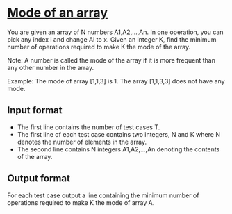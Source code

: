 # [Mode of an array][link]

You are given an array of N numbers A1,A2,...,An. In one operation, you can pick any index i and change Ai to x. Given an integer K, find the minimum number of operations required to make K the mode of the array.

Note: A number is called the mode of the array if it is more frequent than any other number in the array.

Example: The mode of array [1,1,3] is 1. The array [1,1,3,3] does not have any mode.

## Input format

- The first line contains the number of test cases T.
- The first line of each test case contains two integers, N and K where N denotes the number of elements in the array.
- The second line contains N integers A1,A2,...,An denoting the contents of the array.

## Output format

For each test case output a line containing the minimum number of operations required to make K the mode of array A.

[link]: https://www.hackerearth.com/practice/data-structures/trees/heapspriority-queues/practice-problems/algorithm/making-more-e942ff93/
